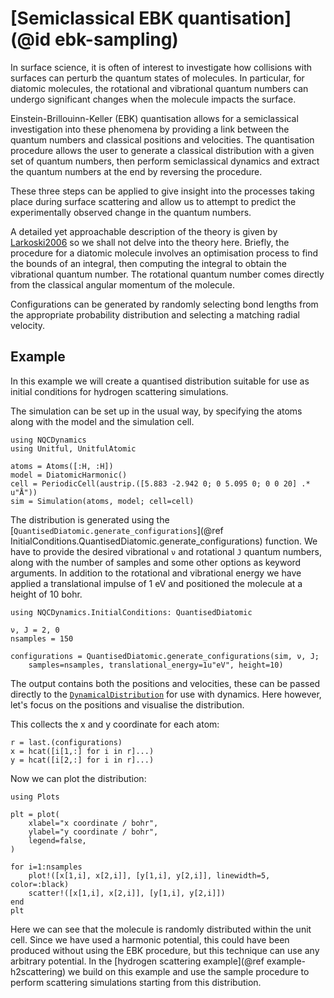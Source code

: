 # [Semiclassical EBK quantisation](@id ebk-sampling)

In surface science, it is often of interest to investigate how collisions with surfaces
can perturb the quantum states of molecules.
In particular, for diatomic molecules, the rotational and vibrational quantum numbers
can undergo significant changes when the molecule impacts the surface.

Einstein-Brillouinn-Keller (EBK) quantisation allows for a semiclassical investigation
into these phenomena by providing a link between the quantum numbers and classical
positions and velocities.
The quantisation procedure allows the user to generate a classical distribution
with a given set of quantum numbers, then perform semiclassical dynamics
and extract the quantum numbers at the end by reversing the procedure.

These three steps can be applied to give insight into the processes taking place
during surface scattering and allow us to attempt to predict the experimentally
observed change in the quantum numbers.

A detailed yet approachable description of the theory is given by [Larkoski2006](@cite)
so we shall not delve into the theory here.
Briefly, the procedure for a diatomic molecule involves an optimisation process to
find the bounds of an integral, then computing the integral to obtain the vibrational
quantum number.
The rotational quantum number comes directly from the classical angular momentum
of the molecule.

Configurations can be generated by randomly selecting bond lengths from the appropriate
probability distribution and selecting a matching radial velocity.

## Example

In this example we will create a quantised distribution suitable for use as initial
conditions for hydrogen scattering simulations.

The simulation can be set up in the usual way, by specifying the atoms along with the
model and the simulation cell.
```@example ebk
using NQCDynamics
using Unitful, UnitfulAtomic

atoms = Atoms([:H, :H])
model = DiatomicHarmonic()
cell = PeriodicCell(austrip.([5.883 -2.942 0; 0 5.095 0; 0 0 20] .* u"Å"))
sim = Simulation(atoms, model; cell=cell)
```

The distribution is generated using the
[`QuantisedDiatomic.generate_configurations`](@ref InitialConditions.QuantisedDiatomic.generate_configurations)
function.
We have to provide the desired vibrational `ν` and rotational `J` quantum numbers,
along with the number of samples and some other options as keyword arguments.
In addition to the rotational and vibrational energy we have applied a translational impulse
of 1 eV and positioned the molecule at a height of 10 bohr.
```@example ebk
using NQCDynamics.InitialConditions: QuantisedDiatomic

ν, J = 2, 0
nsamples = 150

configurations = QuantisedDiatomic.generate_configurations(sim, ν, J;
    samples=nsamples, translational_energy=1u"eV", height=10)
```

The output contains both the positions and velocities, these can be passed directly
to the [`DynamicalDistribution`](@ref) for use with dynamics.
Here however, let's focus on the positions and visualise the distribution.

This collects the x and y coordinate for each atom:
```@example ebk
r = last.(configurations)
x = hcat([i[1,:] for i in r]...)
y = hcat([i[2,:] for i in r]...)
```

Now we can plot the distribution:
```@example ebk
using Plots

plt = plot(
    xlabel="x coordinate / bohr",
    ylabel="y coordinate / bohr",
    legend=false,
)

for i=1:nsamples
    plot!([x[1,i], x[2,i]], [y[1,i], y[2,i]], linewidth=5, color=:black)
    scatter!([x[1,i], x[2,i]], [y[1,i], y[2,i]])
end
plt
```
Here we can see that the molecule is randomly distributed within the unit cell.
Since we have used a harmonic potential, this could have been produced without using the EBK
procedure, but this technique can use any arbitrary potential.
In the [hydrogen scattering example](@ref example-h2scattering) we build on this example
and use the sample procedure to perform scattering simulations starting from this
distribution.
